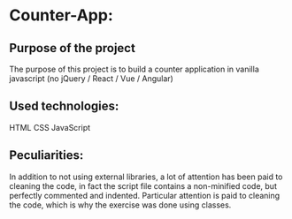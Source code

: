 
# Counter-App:
## Purpose of the project

The purpose of this project is to build a counter application in vanilla javascript (no jQuery / React / Vue / Angular)

## Used technologies:


HTML CSS JavaScript

## Peculiarities:


In addition to not using external libraries, a lot of attention has been paid to cleaning the code, in fact the script file contains a non-minified code, but perfectly commented and indented. Particular attention is paid to cleaning the code, which is why the exercise was done using classes.